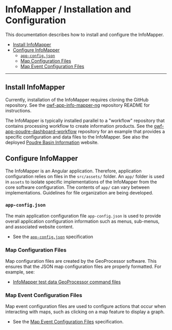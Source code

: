 # InfoMapper / Installation and Configuration #

This documentation describes how to install and configure the InfoMapper.

* [Install InfoMapper](#install-infomapper)
* [Configure InfoMapper](#configure-infomapper)
	+ [`app-config.json`](#app-configjson)
	+ [Map Configuration Files](#map-configuration-files)
	+ [Map Event Configuration Files](#map-event-configuration-files)

----------------------

## Install InfoMapper ##

Currently, installation of the InfoMapper requires cloning the GitHub repository.
See the [owf-app-info-mapper-ng](https://github.com/OpenWaterFoundation/owf-app-info-mapper-ng)
repository README for instructions.

The InfoMapper is typically installed parallel to a "workflow" repository that
contains processing workflow to create information products.
See the [owf-app-poudre-dashboard-workflow](https://github.com/OpenWaterFoundation/owf-app-poudre-dashboard-workflow)
repository for an example that provides a specific configuration and data files to the InfoMapper.
See also the deployed
[Poudre Basin Information](http://poudre.openwaterfoundation.org/latest/) website.

## Configure InfoMapper ##

The InfoMapper is an Angular application.
Therefore, application configuration relies on files in the `src/assets/` folder.
An `app/` folder is used in `assets` to isolate specific implementations of the InfoMapper from the core software configuration.
The contents of `app/` can vary between implementations.
Guidelines for file organization are being developed.

### `app-config.json` ###

The main application configuration file `app-config.json` is used to provide overall application configuration information
such as menus, sub-menus, and associated website content.

* See the [`app-config.json`](app-config.md) specification

### Map Configuration Files ###

Map configuration files are created by the GeoProcessor software.
This ensures that the JSON map configuration files are properly formatted.
For example, see:

* [InfoMapper test data GeoProcessor command files](https://github.com/OpenWaterFoundation/owf-app-info-mapper-ng/tree/master/data-prep)

### Map Event Configuration Files ###

Map event configuration files are used to configure actions that occur
when interacting with maps, such as clicking on a map feature to display a graph.

* See the [Map Event Configuration Files](map-event-config-files.md) specification.
